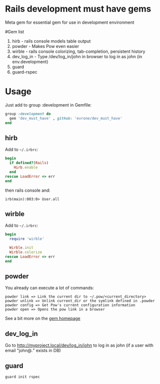 # Rails development must have gems

Meta gem for essential gem for use in development environment

#Gem list

1. hirb - rails console models table output
1. powder - Makes Pow even easier
1. wirble - rails console colorizing, tab-completion, persistent history
1. dev_log_in - Type /dev/log_in/john in browser to log in as john (in env.development)
1. guard
1. guard-rspec

# Usage

Just add to group :development in Gemfile:

```ruby
group :development do
  gem 'dev_must_have' , github: 'evrone/dev_must_have'
end
```

## hirb

Add to `~/.irbrc`:

```ruby
begin
  if defined?(Rails)
    Hirb.enable
  end
rescue LoadError => err
end
```

then rails console and:

```
irb(main):003:0> User.all
```

## wirble

Add to `~/.irbrc`:

```ruby
begin
  require 'wirble'

  Wirble.init
  Wirble.colorize
rescue LoadError => err
end
```

## powder

You already can execute a lot of commands:

```
powder link => Link the current dir to ~/.pow/<current_directory>
powder unlink => Unlink current_dir or the symlink defined in .powder
powder config => Get Pow's current configuration information
powder open => Opens the pow link in a browser
```

See a bit more on the [gem homepage](https://github.com/Rodreegez/powder)

## dev_log_in

Go to http://myproject.local/dev/log_in/john to log in as john (if a user with email "john@*.*" exists in DB)

## guard
```
guard init rspec
```
